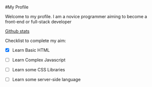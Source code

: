 #My Profile

Welcome to my profile. I am a novice programmer aiming to become a front-end or full-stack developer

[Github stats](https://github-readme-stats.vercel.app/api?username=HTML-Programming)

Checklist to complete my aim:
* [x] Learn Basic HTML
* [ ] Learn Complex Javascript 
* [ ] Learn some CSS Libraries
* [ ] Learn some server-side language

